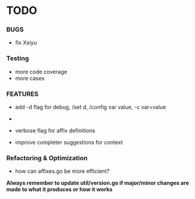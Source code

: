 # TODO

### BUGS

-   fix Xsiyu

### Testing

-   more code coverage
-   more cases

### FEATURES

-   add -d flag for debug, /set d, /config var value, -c var=value
-   

-   verbose flag for affix definitions
-   improve completer suggestions for context

### Refactoring & Optimization

-   how can affixes.go be more efficient?

**Always remember to update util/version.go if major/minor changes are made to what it produces or how it works**
